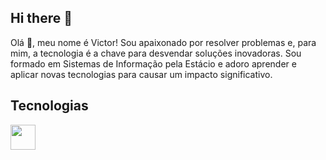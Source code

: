 ## Hi there 👋

Olá 👋, meu nome é Victor! Sou apaixonado por resolver problemas e, para mim, a tecnologia é a chave para desvendar soluções inovadoras. Sou formado em Sistemas de Informação pela Estácio e adoro aprender e aplicar novas tecnologias para causar um impacto significativo.

## Tecnologias
<img src="https://cdn.jsdelivr.net/gh/devicons/devicon/icons/java/java-original.svg" width="40" height="40"/>

<!--
**victorcsarsampaio/victorcsarsampaio** is a ✨ _special_ ✨ repository because its `README.md` (this file) appears on your GitHub profile.

Here are some ideas to get you started:

- 🔭 I’m currently working on ...
- 🌱 I’m currently learning ...
- 👯 I’m looking to collaborate on ...
- 🤔 I’m looking for help with ...
- 💬 Ask me about ...
- 📫 How to reach me: ...
- 😄 Pronouns: ...
- ⚡ Fun fact: ...
-->
